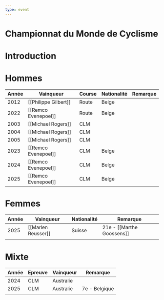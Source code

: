 ```yaml
---
type: event
---
```


# Championnat du Monde de Cyclisme

# Introduction

# Hommes

| Année | Vainqueur            | Course | Nationalité | Remarque |
| ----- | -------------------- | ------ | ----------- | -------- |
| 2012  | [[Philippe Gilbert]] | Route  | Belge       |          |
| 2022  | [[Remco Evenepoel]]  | Route  | Belge       |          |
| 2003  | [[Michael Rogers]]   | CLM    |             |          |
| 2004  | [[Michael Rogers]]   | CLM    |             |          |
| 2005  | [[Michael Rogers]]   | CLM    |             |          |
| 2023  | [[Remco Evenepoel]]  | CLM    | Belge       |          |
| 2024  | [[Remco Evenepoel]]  | CLM    | Belge       |          |
| 2025  | [[Remco Evenepoel]]  | CLM    | Belge       |          |
# Femmes

| Année | Vainqueur          | Nationalité | Remarque                  |
| ----- | ------------------ | ----------- | ------------------------- |
| 2025  | [[Marlen Reusser]] | Suisse      | 21e - [[Marthe Goossens]] |
|       |                    |             |                           |
# Mixte

| Année | Epreuve | Vainqueur | Remarque      |
| ----- | ------- | --------- | ------------- |
| 2024  | CLM     | Australie |               |
| 2025  | CLM     | Australie | 7e - Belgique |
|       |         |           |               |